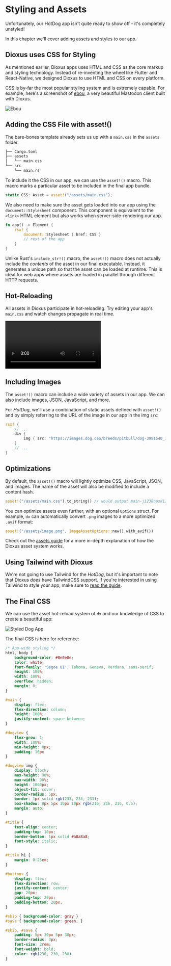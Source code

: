 # Styling and Assets

Unfortunately, our HotDog app isn't quite ready to show off - it's completely unstyled!

In this chapter we'll cover adding assets and styles to our app.


## Dioxus uses CSS for Styling

As mentioned earlier, Dioxus apps uses HTML and CSS as the core markup and styling technology. Instead of re-inventing the wheel like Flutter and React-Native, we designed Dioxus to use HTML and CSS on every platform.

CSS is by-far the most popular styling system and is extremely capable. For example, here's a screenshot of [ebou](https://github.com/terhechte/Ebou), a very beautiful Mastodon client built with Dioxus.

![Ebou](/assets/06_docs/ebou-following.png)

## Adding the CSS File with asset!()

The bare-bones template already sets us up with a `main.css` in the `assets` folder.

```sh
├── Cargo.toml
├── assets
│   └── main.css
└── src
    └── main.rs
```

To include it the CSS in our app, we can use the `asset!()` macro. This macro marks a particular asset to be included in the final app bundle.

```rust
static CSS: Asset = asset!("/assets/main.css");
```

We also need to make sure the asset gets loaded into our app using the `document::Stylesheet` component. This component is equivalent to the `<link>` HTML element but also works when server-side-rendering our app.

```rust
fn app() -> Element {
    rsx! {
        document::Stylesheet { href: CSS }
        // rest of the app
    }
}
```

Unlike Rust's `include_str!()` macro, the `asset!()` macro does not actually include the *contents* of the asset in our final executable. Instead, it generates a unique path so that the asset can be loaded at runtime. This is ideal for web apps where assets are loaded in parallel through different HTTP requests.

## Hot-Reloading

All assets in Dioxus participate in hot-reloading. Try editing your app's `main.css` and watch changes propagate in real time.

![CSS Hot-reloading](/assets/06_docs/dog-asset-hotreload.mp4)

## Including Images

The `asset!()` macro can include a wide variety of assets in our app. We can also include images, JSON, JavaScript, and more.

For *HotDog*, we'll use a combination of static assets defined with `asset!()` and by simply referring to the URL of the image in our app in the img `src`:

```rust
rsx! {
    // ...
    div {
        img { src: "https://images.dog.ceo/breeds/pitbull/dog-3981540_1280.jpg" }
    }
    // ...
}
```

## Optimizations

By default, the `asset!()` macro will lightly optimize CSS, JavaScript, JSON, and images. The name of the asset will also be modified to include a content hash.

```rust
asset!("/assets/main.css").to_string() // would output main-j1238nask123.css
```

You can optimize assets even further, with an optional `Options` struct. For example, `dx` can automatically convert `.png` images to a more optimized `.avif` format:

```rust
asset!("/assets/image.png", ImageAssetOptions::new().with_avif())
```

Check out the [assets guide](../guides/assets.md) for a more in-depth explanation of how the Dioxus asset system works.

## Using Tailwind with Dioxus

We're not going to use Tailwind for the *HotDog*, but it's important to note that Dioxus *does* have TailwindCSS support. If you're interested in using Tailwind to style your app, make sure to [read the guide](../cookbook/tailwind.md).

## The Final CSS

We can use the asset hot-reload system of `dx` and our knowledge of CSS to create a beautiful app:

![Styled Dog App](/assets/06_docs/dog_app_styled.png)

The final CSS is here for reference:

```css
/* App-wide styling */
html, body {
    background-color: #0e0e0e;
    color: white;
    font-family: 'Segoe UI', Tahoma, Geneva, Verdana, sans-serif;
    height: 100%;
    width: 100%;
    overflow: hidden;
    margin: 0;
}

#main {
    display: flex;
    flex-direction: column;
    height: 100%;
    justify-content: space-between;
}

#dogview {
    flex-grow: 1;
    width: 100%;
    min-height: 0px;
    padding: 10px
}

#dogview img {
    display: block;
    max-height: 90%;
    max-width: 90%;
    height: 1000px;
    object-fit: cover;
    border-radius: 5px;
    border: 1px solid rgb(233, 233, 233);
    box-shadow: 0px 5px 10px 10px rgb(216, 216, 216, 0.5);
    margin: auto;
}

#title {
    text-align: center;
    padding-top: 10px;
    border-bottom: 1px solid #a8a8a8;
    font-style: italic;
}

#title h1 {
    margin: 0.25em;
}

#buttons {
    display: flex;
    flex-direction: row;
    justify-content: center;
    gap: 20px;
    padding-top: 20px;
    padding-bottom: 20px;
}

#skip { background-color: gray }
#save { background-color: green; }

#skip, #save {
    padding: 5px 30px 5px 30px;
    border-radius: 3px;
    font-size: 2rem;
    font-weight: bold;
    color: rgb(230, 230, 230)
}
```



